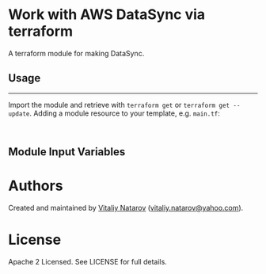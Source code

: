 # Work with AWS DataSync via terraform

A terraform module for making DataSync.

## Usage
----------------------

Import the module and retrieve with ```terraform get``` or ```terraform get --update```. Adding a module resource to your template, e.g. `main.tf`:

```


```


Module Input Variables
----------------------



Authors
=======

Created and maintained by [Vitaliy Natarov](https://github.com/SebastianUA)
(vitaliy.natarov@yahoo.com).

License
=======

Apache 2 Licensed. See LICENSE for full details.
